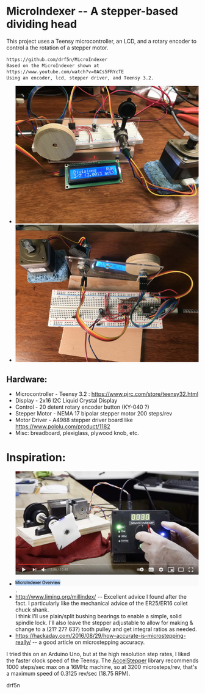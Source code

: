 # MicroIndexer -- A stepper-based dividing head

This project uses a Teensy microcontroller, an LCD, and a rotary encoder to control a the rotation of a stepper motor.

    https://github.com/drf5n/MicroIndexer
    Based on the MicroIndexer shown at
    https://www.youtube.com/watch?v=0ACs5FRYcTE 
    Using an encoder, lcd, stepper driver, and Teensy 3.2.

* ![MicroIndexer.jpg](docs/MicroIndexer.jpg "Picture of MicroIndexer breadboard build showing LCD screen at index 3/7")
* ![MicroIndexer_breadboard.jpg](docs/MicroIndexer_breadboard.jpg "Picture of MicroIndexer breadboard build showing wiring")

##  Hardware:

*  Microcontroller - Teensy 3.2 : https://www.pjrc.com/store/teensy32.html
*  Display - 2x16 I2C Liquid Crystal Display
*  Control - 20 detent rotary encoder button (KY-040 ?)
*  Stepper Motor -  NEMA 17 bipolar stepper motor 200 steps/rev
*  Motor Driver - A4988 stepper driver board like https://www.pololu.com/product/1182
*  Misc: breadboard, plexiglass, plywood knob, etc. 

# Inspiration:

* [![Youtube of MicroIndexer demo](docs/Harrzack_MicroIndexer.png "Youtube link to Harrzack's 2014 build")](https://www.youtube.com/watch?v=0ACs5FRYcTE).
*  http://www.liming.org/millindex/ -- Excellent advice I found after the fact.  I particularly like the mechanical advice of the ER25/ER16 collet chuck shank.  
I think I'll use plain/split bushing bearings to enable a simple, solid spindle lock.  I'll also leave the stepper adjustable to allow for making & change to a (21? 27? 63?) tooth pulley and get integral ratios as needed.
* https://hackaday.com/2016/08/29/how-accurate-is-microstepping-really/ -- a good article on microstepping accuracy.

I tried this on an Arduino Uno, but at the high resolution step rates, I liked the faster clock speed of the Teensy.  The
[AccelStepper](https://www.airspayce.com/mikem/arduino/AccelStepper/) library recommends 1000 steps/sec max on a 16MHz machine, 
so at 3200 microsteps/rev, that's a maximum speed of 0.3125 rev/sec (18.75 RPM).

drf5n


